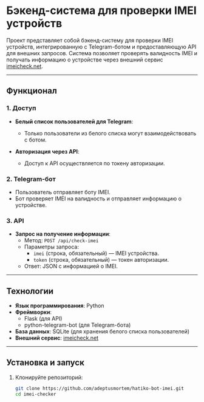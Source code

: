 # Бэкенд-система для проверки IMEI устройств

Проект представляет собой бэкенд-систему для проверки IMEI устройств, интегрированную с Telegram-ботом и предоставляющую API для внешних запросов. Система позволяет проверять валидность IMEI и получать информацию о устройстве через внешний сервис [imeicheck.net](https://imeicheck.net/).

---

## Функционал

### 1. Доступ
- **Белый список пользователей для Telegram**:
  - Только пользователи из белого списка могут взаимодействовать с ботом.

- **Авторизация через API**:
  - Доступ к API осуществляется по токену авторизации.

### 2. Telegram-бот
- Пользователь отправляет боту IMEI.
- Бот проверяет IMEI на валидность и отправляет информацию о устройстве.

### 3. API
- **Запрос на получение информации**:
  - Метод: `POST /api/check-imei`
  - Параметры запроса:
    - `imei` (строка, обязательный) — IMEI устройства.
    - `token` (строка, обязательный) — токен авторизации.
  - Ответ: JSON с информацией о IMEI.

---

## Технологии
- **Язык программирования**: Python
- **Фреймворки**:
  - Flask (для API)
  - python-telegram-bot (для Telegram-бота)
- **База данных**: SQLite (для хранения белого списка пользователей)
- **Внешний сервис**: [imeicheck.net](https://imeicheck.net/)

---

## Установка и запуск

1. Клонируйте репозиторий:
   ```bash
   git clone https://github.com/adeptusmortem/hatiko-bot-imei.git
   cd imei-checker
